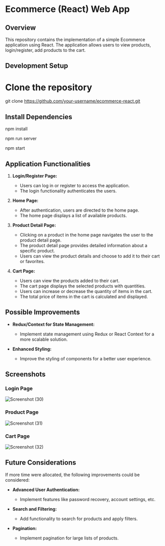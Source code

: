 # Ecommerce (React) Web App

## Overview

This repository contains the implementation of a simple Ecommerce application using React. The application allows users to view products, login/register, add products to the cart.

## Development Setup



# Clone the repository
git clone https://github.com/your-username/ecommerce-react.git

## Install Dependencies

npm install

npm run server

npm start

## Application Functionalities

1. **Login/Register Page:**
   - Users can log in or register to access the application.
   - The login functionality authenticates the users.

2. **Home Page:**
   - After authentication, users are directed to the home page.
   - The home page displays a list of available products.

3. **Product Detail Page:**
   - Clicking on a product in the home page navigates the user to the product detail page.
   - The product detail page provides detailed information about a specific product.
   - Users can view the product details and choose to add it to their cart or favorites.

4. **Cart Page:**
   - Users can view the products added to their cart.
   - The cart page displays the selected products with quantities.
   - Users can increase or decrease the quantity of items in the cart.
   - The total price of items in the cart is calculated and displayed.





## Possible Improvements

- **Redux/Context for State Management:**
  - Implement state management using Redux or React Context for a more scalable solution.

- **Enhanced Styling:**
  - Improve the styling of components for a better user experience.






## Screenshots 
### Login Page
![Screenshot (30)](https://github.com/I-Ankita-Mishra/my-ecommerce-app/assets/84787749/f0065422-5966-4f68-ae50-d9593c777f22)

### Product Page 
![Screenshot (31)](https://github.com/I-Ankita-Mishra/my-ecommerce-app/assets/84787749/033eff61-14d0-435e-8987-40d4fe492db4)

### Cart Page 
![Screenshot (32)](https://github.com/I-Ankita-Mishra/my-ecommerce-app/assets/84787749/36c07677-16de-40bf-83a1-e458f1680b30)




## Future Considerations

If more time were allocated, the following improvements could be considered:

- **Advanced User Authentication:**
  - Implement features like password recovery, account settings, etc.

- **Search and Filtering:**
  - Add functionality to search for products and apply filters.

- **Pagination:**
  - Implement pagination for large lists of products.


